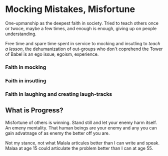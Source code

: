 # Mocking Mistakes, Misfortune

One-upmanship as the deepest faith in society. Tried to teach others once or twoce, maybe a few times, and enough is enough, giving up on people understanding.

Free time and spare time spent in service to mocking and insutling to *teach a lesson*, the dehumanization of out-groups who don't coprehend the Tower of Babel is an ego issue, egoism, experience.

### Faith in mocking

### Faith in insutling

### Faith in laughing and creating laugh-tracks

## What is Progress?

Misfortune of others is winning. Stand still and let your enemy harm itself. An emeny mentality. That human beings are your enemy and any you can gain advatnage of as enemy the better off you are.

Not my stance, not what Malala articules better than I can write and speak. Malaa at age 15 could articulate the problem better than I can at age 55.

